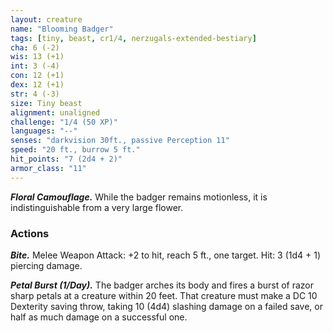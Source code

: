 ```yaml
---
layout: creature
name: "Blooming Badger"
tags: [tiny, beast, cr1/4, nerzugals-extended-bestiary]
cha: 6 (-2)
wis: 13 (+1)
int: 3 (-4)
con: 12 (+1)
dex: 12 (+1)
str: 4 (-3)
size: Tiny beast
alignment: unaligned
challenge: "1/4 (50 XP)"
languages: "--"
senses: "darkvision 30ft., passive Perception 11"
speed: "20 ft., burrow 5 ft."
hit_points: "7 (2d4 + 2)"
armor_class: "11"
---
```


***Floral Camouflage.*** While the badger remains
motionless, it is indistinguishable from a very large
flower.

### Actions

***Bite.*** Melee Weapon Attack: +2 to hit, reach 5 ft.,
one target. Hit: 3 (1d4 + 1) piercing damage.

***Petal Burst (1/Day).*** The badger arches its body and
fires a burst of razor sharp petals at a creature
within 20 feet. That creature must make a DC 10
Dexterity saving throw, taking 10 (4d4) slashing
damage on a failed save, or half as much damage on
a successful one.
